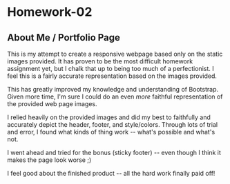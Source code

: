 # Homework-02

## About Me / Portfolio Page

This is my attempt to create a responsive webpage based only on the static images provided.  It has proven to be the most difficult homework assignment yet, but I chalk that up to being too much of a perfectionist.  I feel this is a fairly accurate representation based on the images provided.

This has greatly improved my knowledge and understanding of Bootstrap.  Given more time, I'm sure I could do an even *more* faithful representation of the provided web page images. 

I relied heavily on the provided images and did my best to faithfully and accurately depict the header, footer, and style/colors.  Through lots of trial and error, I found what kinds of thing work -- what's possible and what's not.

I went ahead and tried for the bonus (sticky footer) -- even though I think it makes the page look worse ;)

I feel good about the finished product -- all the hard work finally paid off!
